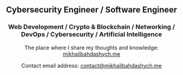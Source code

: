 <h2 align="center">
  Cybersecurity Engineer / Software Engineer
</h2>

<h3 align="center">
  Web Development / Crypto & Blockchain / Networking / DevOps / Cybersecurity / Artificial Intelligence 
</h3>

<div align="center">
  <p>The place where I share my thoughts and knowledge: <a href="https://mikhailbahdashych.me">mikhailbahdashych.me</a></p>
  <p>Contact email address: <a href="mailto:contact@mikhailbahdashych.me">contact@mikhailbahdashych.me</a></p>
</div>
